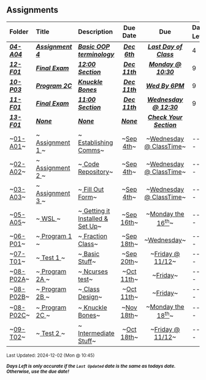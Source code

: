 ## Assignments

| Folder | Title | Description | Due Date | Due | Days Left<sup>*</sup> |
|:------|:------|:------|:-----:|:-----:|-----|
| ***<a href="https://github.com/rugbyprof/2143-Object-Oriented-Programming/tree/master/Assignments/04-A04">04-A04</a>*** | ***<a href="https://github.com/rugbyprof/2143-Object-Oriented-Programming/tree/master/Assignments/04-A04"> Assignment 4 </a>*** | ***<a href="https://github.com/rugbyprof/2143-Object-Oriented-Programming/tree/master/Assignments/04-A04"> Basic OOP terminology</a>*** | ***<a href="https://github.com/rugbyprof/2143-Object-Oriented-Programming/tree/master/Assignments/04-A04">Dec 6th</a>*** | ***<a href="https://github.com/rugbyprof/2143-Object-Oriented-Programming/tree/master/Assignments/04-A04">Last Day of Class</a>*** | 4 |
| ***<a href="https://github.com/rugbyprof/2143-Object-Oriented-Programming/tree/master/Assignments/12-F01">12-F01</a>*** | ***<a href="https://github.com/rugbyprof/2143-Object-Oriented-Programming/tree/master/Assignments/12-F01"> Final Exam </a>*** | ***<a href="https://github.com/rugbyprof/2143-Object-Oriented-Programming/tree/master/Assignments/12-F01"> 12:00 Section</a>*** | ***<a href="https://github.com/rugbyprof/2143-Object-Oriented-Programming/tree/master/Assignments/12-F01">Dec 11th</a>*** | ***<a href="https://github.com/rugbyprof/2143-Object-Oriented-Programming/tree/master/Assignments/12-F01">Monday @ 10:30</a>*** | 9 |
| ***<a href="https://github.com/rugbyprof/2143-Object-Oriented-Programming/tree/master/Assignments/10-P03">10-P03</a>*** | ***<a href="https://github.com/rugbyprof/2143-Object-Oriented-Programming/tree/master/Assignments/10-P03"> Program 2C </a>*** | ***<a href="https://github.com/rugbyprof/2143-Object-Oriented-Programming/tree/master/Assignments/10-P03"> Knuckle Bones</a>*** | ***<a href="https://github.com/rugbyprof/2143-Object-Oriented-Programming/tree/master/Assignments/10-P03">Dec 11th</a>*** | ***<a href="https://github.com/rugbyprof/2143-Object-Oriented-Programming/tree/master/Assignments/10-P03">Wed By 6PM</a>*** | 9 |
| ***<a href="https://github.com/rugbyprof/2143-Object-Oriented-Programming/tree/master/Assignments/11-F01">11-F01</a>*** | ***<a href="https://github.com/rugbyprof/2143-Object-Oriented-Programming/tree/master/Assignments/11-F01"> Final Exam </a>*** | ***<a href="https://github.com/rugbyprof/2143-Object-Oriented-Programming/tree/master/Assignments/11-F01"> 11:00 Section</a>*** | ***<a href="https://github.com/rugbyprof/2143-Object-Oriented-Programming/tree/master/Assignments/11-F01">Dec 11th</a>*** | ***<a href="https://github.com/rugbyprof/2143-Object-Oriented-Programming/tree/master/Assignments/11-F01">Wednesday @ 12:30</a>*** | 9 |
| ***<a href="https://github.com/rugbyprof/2143-Object-Oriented-Programming/tree/master/Assignments/13-F01">13-F01</a>*** | ***<a href="https://github.com/rugbyprof/2143-Object-Oriented-Programming/tree/master/Assignments/13-F01">None</a>*** | ***<a href="https://github.com/rugbyprof/2143-Object-Oriented-Programming/tree/master/Assignments/13-F01">None</a>*** | ***<a href="https://github.com/rugbyprof/2143-Object-Oriented-Programming/tree/master/Assignments/13-F01">None</a>*** | ***<a href="https://github.com/rugbyprof/2143-Object-Oriented-Programming/tree/master/Assignments/13-F01"> Check Your Section</a>*** |  |
| ~<a href="https://github.com/rugbyprof/2143-Object-Oriented-Programming/tree/master/Assignments/01-A01">01-A01</a>~ | ~<a href="https://github.com/rugbyprof/2143-Object-Oriented-Programming/tree/master/Assignments/01-A01"> Assignment 1 </a>~ | ~<a href="https://github.com/rugbyprof/2143-Object-Oriented-Programming/tree/master/Assignments/01-A01"> Establishing Comms</a>~ | ~<a href="https://github.com/rugbyprof/2143-Object-Oriented-Programming/tree/master/Assignments/01-A01">Sep 4th</a>~ | ~<a href="https://github.com/rugbyprof/2143-Object-Oriented-Programming/tree/master/Assignments/01-A01">Wednesday @ ClassTime</a>~ | ---- |
| ~<a href="https://github.com/rugbyprof/2143-Object-Oriented-Programming/tree/master/Assignments/02-A02">02-A02</a>~ | ~<a href="https://github.com/rugbyprof/2143-Object-Oriented-Programming/tree/master/Assignments/02-A02"> Assignment 2 </a>~ | ~<a href="https://github.com/rugbyprof/2143-Object-Oriented-Programming/tree/master/Assignments/02-A02"> Code Repository</a>~ | ~<a href="https://github.com/rugbyprof/2143-Object-Oriented-Programming/tree/master/Assignments/02-A02">Sep 4th</a>~ | ~<a href="https://github.com/rugbyprof/2143-Object-Oriented-Programming/tree/master/Assignments/02-A02">Wednesday @ ClassTime</a>~ | ---- |
| ~<a href="https://github.com/rugbyprof/2143-Object-Oriented-Programming/tree/master/Assignments/03-A03">03-A03</a>~ | ~<a href="https://github.com/rugbyprof/2143-Object-Oriented-Programming/tree/master/Assignments/03-A03"> Assignment 3 </a>~ | ~<a href="https://github.com/rugbyprof/2143-Object-Oriented-Programming/tree/master/Assignments/03-A03"> Fill Out Form</a>~ | ~<a href="https://github.com/rugbyprof/2143-Object-Oriented-Programming/tree/master/Assignments/03-A03">Sep 4th</a>~ | ~<a href="https://github.com/rugbyprof/2143-Object-Oriented-Programming/tree/master/Assignments/03-A03">Wednesday @ ClassTime</a>~ | ---- |
| ~<a href="https://github.com/rugbyprof/2143-Object-Oriented-Programming/tree/master/Assignments/05-A05">05-A05</a>~ | ~<a href="https://github.com/rugbyprof/2143-Object-Oriented-Programming/tree/master/Assignments/05-A05"> WSL </a>~ | ~<a href="https://github.com/rugbyprof/2143-Object-Oriented-Programming/tree/master/Assignments/05-A05"> Getting it Installed & Set Up</a>~ | ~<a href="https://github.com/rugbyprof/2143-Object-Oriented-Programming/tree/master/Assignments/05-A05">Sep 16th</a>~ | ~<a href="https://github.com/rugbyprof/2143-Object-Oriented-Programming/tree/master/Assignments/05-A05">Monday the 16<sup>th</sup></a>~ | ---- |
| ~<a href="https://github.com/rugbyprof/2143-Object-Oriented-Programming/tree/master/Assignments/06-P01">06-P01</a>~ | ~<a href="https://github.com/rugbyprof/2143-Object-Oriented-Programming/tree/master/Assignments/06-P01"> Program 1 </a>~ | ~<a href="https://github.com/rugbyprof/2143-Object-Oriented-Programming/tree/master/Assignments/06-P01"> Fraction Class</a>~ | ~<a href="https://github.com/rugbyprof/2143-Object-Oriented-Programming/tree/master/Assignments/06-P01">Sep 18th</a>~ | ~<a href="https://github.com/rugbyprof/2143-Object-Oriented-Programming/tree/master/Assignments/06-P01">Wednesday</a>~ | ---- |
| ~<a href="https://github.com/rugbyprof/2143-Object-Oriented-Programming/tree/master/Assignments/07-T01">07-T01</a>~ | ~<a href="https://github.com/rugbyprof/2143-Object-Oriented-Programming/tree/master/Assignments/07-T01"> Test 1 </a>~ | ~<a href="https://github.com/rugbyprof/2143-Object-Oriented-Programming/tree/master/Assignments/07-T01"> Basic Stuff</a>~ | ~<a href="https://github.com/rugbyprof/2143-Object-Oriented-Programming/tree/master/Assignments/07-T01">Sep 20th</a>~ | ~<a href="https://github.com/rugbyprof/2143-Object-Oriented-Programming/tree/master/Assignments/07-T01">Friday @ 11/12</a>~ | ---- |
| ~<a href="https://github.com/rugbyprof/2143-Object-Oriented-Programming/tree/master/Assignments/08-P02A">08-P02A</a>~ | ~<a href="https://github.com/rugbyprof/2143-Object-Oriented-Programming/tree/master/Assignments/08-P02A"> Program 2A </a>~ | ~<a href="https://github.com/rugbyprof/2143-Object-Oriented-Programming/tree/master/Assignments/08-P02A"> Ncurses test</a>~ | ~<a href="https://github.com/rugbyprof/2143-Object-Oriented-Programming/tree/master/Assignments/08-P02A">Oct 11th</a>~ | ~<a href="https://github.com/rugbyprof/2143-Object-Oriented-Programming/tree/master/Assignments/08-P02A">Friday</a>~ | ---- |
| ~<a href="https://github.com/rugbyprof/2143-Object-Oriented-Programming/tree/master/Assignments/08-P02B">08-P02B</a>~ | ~<a href="https://github.com/rugbyprof/2143-Object-Oriented-Programming/tree/master/Assignments/08-P02B"> Program 2B </a>~ | ~<a href="https://github.com/rugbyprof/2143-Object-Oriented-Programming/tree/master/Assignments/08-P02B"> Class Design</a>~ | ~<a href="https://github.com/rugbyprof/2143-Object-Oriented-Programming/tree/master/Assignments/08-P02B">Oct 11th</a>~ | ~<a href="https://github.com/rugbyprof/2143-Object-Oriented-Programming/tree/master/Assignments/08-P02B">Friday</a>~ | ---- |
| ~<a href="https://github.com/rugbyprof/2143-Object-Oriented-Programming/tree/master/Assignments/08-P02C">08-P02C</a>~ | ~<a href="https://github.com/rugbyprof/2143-Object-Oriented-Programming/tree/master/Assignments/08-P02C"> Program 2C </a>~ | ~<a href="https://github.com/rugbyprof/2143-Object-Oriented-Programming/tree/master/Assignments/08-P02C"> Knuckle Bones</a>~ | ~<a href="https://github.com/rugbyprof/2143-Object-Oriented-Programming/tree/master/Assignments/08-P02C">Nov 18th</a>~ | ~<a href="https://github.com/rugbyprof/2143-Object-Oriented-Programming/tree/master/Assignments/08-P02C">Monday the 18<sup>th</sup></a>~ | ---- |
| ~<a href="https://github.com/rugbyprof/2143-Object-Oriented-Programming/tree/master/Assignments/09-T02">09-T02</a>~ | ~<a href="https://github.com/rugbyprof/2143-Object-Oriented-Programming/tree/master/Assignments/09-T02"> Test 2 </a>~ | ~<a href="https://github.com/rugbyprof/2143-Object-Oriented-Programming/tree/master/Assignments/09-T02"> Intermediate Stuff</a>~ | ~<a href="https://github.com/rugbyprof/2143-Object-Oriented-Programming/tree/master/Assignments/09-T02">Oct 18th</a>~ | ~<a href="https://github.com/rugbyprof/2143-Object-Oriented-Programming/tree/master/Assignments/09-T02">Friday @ 11/12</a>~ | ---- |

<sup>Last Updated: 2024-12-02 (Mon @ 10:45)</sup> 

<sup>***Days Left is only accurate if the `Last Updated` date is the same as todays date. Otherwise, use the due date!***</sup> 
